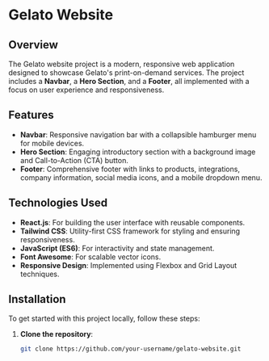 # Gelato Website

## Overview

The Gelato website project is a modern, responsive web application designed to showcase Gelato's print-on-demand services. The project includes a **Navbar**, a **Hero Section**, and a **Footer**, all implemented with a focus on user experience and responsiveness.

## Features

- **Navbar**: Responsive navigation bar with a collapsible hamburger menu for mobile devices.
- **Hero Section**: Engaging introductory section with a background image and Call-to-Action (CTA) button.
- **Footer**: Comprehensive footer with links to products, integrations, company information, social media icons, and a mobile dropdown menu.

## Technologies Used

- **React.js**: For building the user interface with reusable components.
- **Tailwind CSS**: Utility-first CSS framework for styling and ensuring responsiveness.
- **JavaScript (ES6)**: For interactivity and state management.
- **Font Awesome**: For scalable vector icons.
- **Responsive Design**: Implemented using Flexbox and Grid Layout techniques.

## Installation

To get started with this project locally, follow these steps:

1. **Clone the repository**:
   ```bash
   git clone https://github.com/your-username/gelato-website.git
